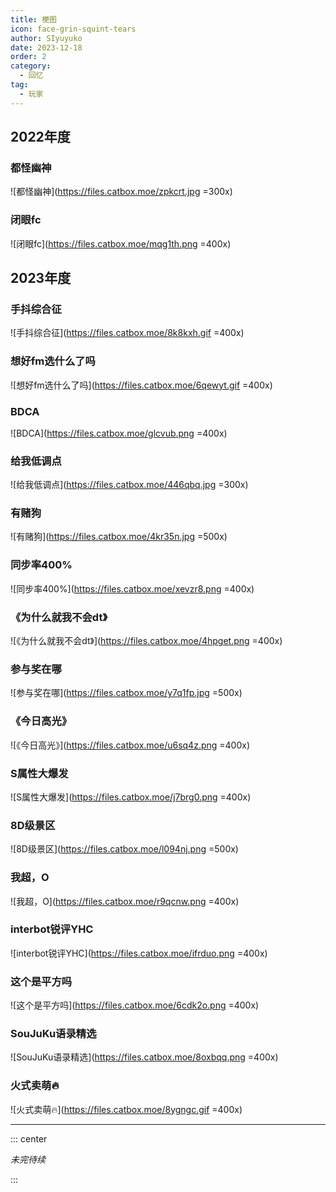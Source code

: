 ```yaml
---
title: 梗图
icon: face-grin-squint-tears
author: SIyuyuko
date: 2023-12-18
order: 2
category:
  - 回忆
tag:
  - 玩家
---
```


## 2022年度

### 都怪幽神

![都怪幽神](<https://files.catbox.moe/zpkcrt.jpg> =300x)

### 闭眼fc

![闭眼fc](<https://files.catbox.moe/mqg1th.png> =400x)

## 2023年度

### 手抖综合征

![手抖综合征](<https://files.catbox.moe/8k8kxh.gif> =400x)

### 想好fm选什么了吗

![想好fm选什么了吗](<https://files.catbox.moe/6qewyt.gif> =400x)

### BDCA

![BDCA](<https://files.catbox.moe/glcvub.png> =400x)

### 给我低调点

![给我低调点](<https://files.catbox.moe/446qbq.jpg> =300x)

### 有赌狗

![有赌狗](<https://files.catbox.moe/4kr35n.jpg> =500x)

### 同步率400%

![同步率400%](<https://files.catbox.moe/xevzr8.png> =400x)

### 《为什么就我不会dt》

![《为什么就我不会dt》](<https://files.catbox.moe/4hpget.png> =400x)

### 参与奖在哪

![参与奖在哪](<https://files.catbox.moe/y7q1fp.jpg> =500x)

### 《今日高光》

![《今日高光》](<https://files.catbox.moe/u6sq4z.png> =400x)

### S属性大爆发

![S属性大爆发](<https://files.catbox.moe/j7brg0.png> =400x)

### 8D级景区

![8D级景区](<https://files.catbox.moe/l094nj.png> =500x)

### 我超，O

![我超，O](<https://files.catbox.moe/r9qcnw.png> =400x)

### interbot锐评YHC

![interbot锐评YHC](<https://files.catbox.moe/ifrduo.png> =400x)

### 这个是平方吗

![这个是平方吗](<https://files.catbox.moe/6cdk2o.png> =400x)

### SouJuKu语录精选

![SouJuKu语录精选](<https://files.catbox.moe/8oxbqq.png> =400x)

### 火式卖萌🔥

![火式卖萌🔥](<https://files.catbox.moe/8ygngc.gif> =400x)

---

::: center

<em>未完待续</em>

:::
